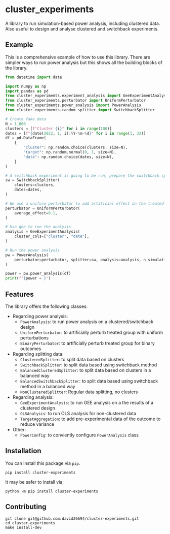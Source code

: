 # cluster_experiments

A library to run simulation-based power analysis, including clustered data. Also useful to design and analyse clustered and switchback experiments.

## Example

This is a comprehensive example of how to use this library. There are simpler ways to run power analysis but this shows all the building blocks of the library.

```python
from datetime import date

import numpy as np
import pandas as pd
from cluster_experiments.experiment_analysis import GeeExperimentAnalysis
from cluster_experiments.perturbator import UniformPerturbator
from cluster_experiments.power_analysis import PowerAnalysis
from cluster_experiments.random_splitter import SwitchbackSplitter

# Create fake data
N = 1_000
clusters = [f"Cluster {i}" for i in range(100)]
dates = [f"{date(2022, 1, i):%Y-%m-%d}" for i in range(1, 32)]
df = pd.DataFrame(
    {
        "cluster": np.random.choice(clusters, size=N),
        "target": np.random.normal(0, 1, size=N),
        "date": np.random.choice(dates, size=N),
    }
)

# A switchback experiment is going to be run, prepare the switchback splitter for the analysis
sw = SwitchbackSplitter(
    clusters=clusters,
    dates=dates,
)

# We use a uniform perturbator to add artificial effect on the treated on the power analysis
perturbator = UniformPerturbator(
    average_effect=0.1,
)

# Use gee to run the analysis
analysis = GeeExperimentAnalysis(
    cluster_cols=["cluster", "date"],
)

# Run the power analysis
pw = PowerAnalysis(
    perturbator=perturbator, splitter=sw, analysis=analysis, n_simulations=50
)

power = pw.power_analysis(df)
print(f"{power = }")
```

## Features

The library offers the following classes:

* Regarding power analysis:
    * `PowerAnalysis`: to run power analysis on a clustered/switchback design
    * `UniformPerturbator`: to artificially perturb treated group with uniform perturbations
    * `BinaryPerturbator`: to artificially perturb treated group for binary outcomes
* Regarding splitting data:
    * `ClusteredSplitter`: to split data based on clusters
    * `SwitchbackSplitter`: to split data based using switchback method
    * `BalancedClusteredSplitter`: to split data based on clusters in a balanced way
    * `BalancedSwitchbackSplitter`: to split data based using switchback method in a balanced way
    * `NonClusteredSplitter`: Regular data splitting, no clusters
* Regarding analysis:
    * `GeeExperimentAnalysis`: to run GEE analysis on a the results of a clustered design
    * `OLSAnalysis`: to run OLS analysis for non-clustered data
    * `TargetAggregation`: to add pre-experimental data of the outcome to reduce variance
* Other:
    * `PowerConfig`: to conviently configure `PowerAnalysis` class

## Installation

You can install this package via `pip`.

```
pip install cluster-experiments
```

It may be safer to install via;

```
python -m pip install cluster-experiments
```

## Contributing

```
git clone git@github.com:david26694/cluster-experiments.git
cd cluster-experiments
make install-dev
```
